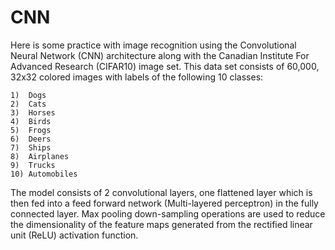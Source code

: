 # CNN

Here is some practice with image recognition using the Convolutional Neural Network (CNN) architecture
along with the Canadian Institute For Advanced Research (CIFAR10) image set. This data set consists of 
60,000, 32x32 colored images with labels of the following 10 classes:

    1)  Dogs
    2)  Cats
    3)  Horses
    4)  Birds
    5)  Frogs
    6)  Deers
    7)  Ships
    8)  Airplanes
    9)  Trucks
    10) Automobiles
    
The model consists of 2 convolutional layers, one flattened layer which is then fed into a feed forward network
(Multi-layered perceptron) in the fully connected layer. Max pooling down-sampling operations are used to reduce 
the dimensionality of the feature maps generated from the rectified linear unit (ReLU) activation function.
